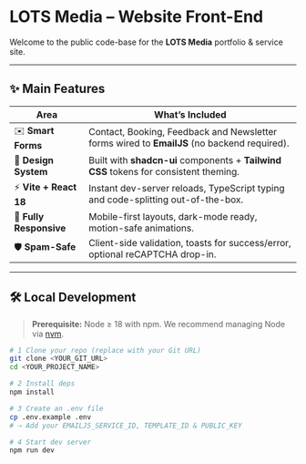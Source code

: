 # LOTS Media – Website Front-End  
Welcome to the public code-base for the **LOTS Media** portfolio & service site.

---

## ✨ Main Features
| Area | What’s Included |
|------|-----------------|
| ✉️ **Smart Forms** | Contact, Booking, Feedback and Newsletter forms wired to **EmailJS** (no backend required). |
| 🎨 **Design System** | Built with **shadcn-ui** components + **Tailwind CSS** tokens for consistent theming. |
| ⚡ **Vite + React 18** | Instant dev-server reloads, TypeScript typing and code-splitting out-of-the-box. |
| 📱 **Fully Responsive** | Mobile-first layouts, dark-mode ready, motion-safe animations. |
| 🛡 **Spam-Safe** | Client-side validation, toasts for success/error, optional reCAPTCHA drop-in. |

---

## 🛠 Local Development

> **Prerequisite:** Node ≥ 18 with npm. We recommend managing Node via [nvm](https://github.com/nvm-sh/nvm#installing-and-updating).

```bash
# 1 Clone your repo (replace with your Git URL)
git clone <YOUR_GIT_URL>
cd <YOUR_PROJECT_NAME>

# 2 Install deps
npm install

# 3 Create an .env file
cp .env.example .env
# ⇢ Add your EMAILJS_SERVICE_ID, TEMPLATE_ID & PUBLIC_KEY

# 4 Start dev server
npm run dev
